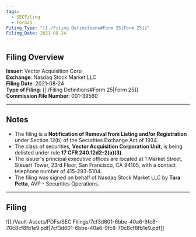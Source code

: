 ```yaml
---
tags:
  - SECFiling
  - Form25
Filing_Type: "[[./Filing Definitions#Form 25|Form 25]]"
Filing_Date: 2021-08-24
---
```

## Filing Overview

**Issuer**: Vector Acquisition Corp  
**Exchange**: Nasdaq Stock Market LLC  
**Filing Date**: 2021-08-24  
**Type of Filing**: [[./Filing Definitions#Form 25|Form 25]]  
**Commission File Number**: 001-39560  

---
## Notes

- The filing is a **Notification of Removal from Listing and/or Registration** under Section 12(b) of the Securities Exchange Act of 1934.
- The class of securities, **Vector Acquisition Corporation Unit**, is being delisted under rule **17 CFR 240.12d2-2(a)(3)**.
- The issuer's principal executive offices are located at 1 Market Street, Steuart Tower, 23rd Floor, San Francisco, CA 94105, with a contact telephone number of 415-293-5104.
- The filing was signed on behalf of Nasdaq Stock Market LLC by **Tara Petta**, AVP - Securities Operations.

---
## Filing

![[./Vault-Assets/PDFs/SEC Filings/7cf3d601-6bbe-40a6-9fc8-70c8cf8fb1e9.pdf|7cf3d601-6bbe-40a6-9fc8-70c8cf8fb1e9.pdf]]
